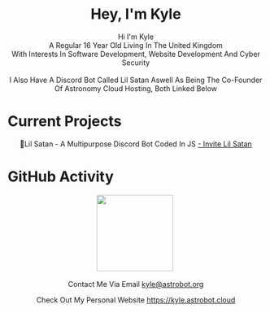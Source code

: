<center><h1>Hey, I'm Kyle</h1></center>
<p align="center">Hi I'm Kyle
<br>A Regular 16 Year Old Living In The United Kingdom
<br>With Interests In Software Development, Website Development And Cyber Security
<br><br>I Also Have A Discord Bot Called Lil Satan Aswell As Being The Co-Founder Of Astronomy Cloud Hosting, Both Linked Below</p>
<h1>Current Projects</h1>
<p align="center">
  <p align="center">👿Lil Satan - A Multipurpose Discord Bot Coded In JS <a href="https://discordapp.com/oauth2/authorize?&client_id=448508336774578185&scope=bot&permissions=8"> - Invite Lil Satan</a></p>
 </p>
 
 <h1>GitHub Activity</h1>
 <p align="center">
   <img height="150px" src="https://github-readme-stats.vercel.app/api?username=Kyle8973&show_icons=true&count_private=true&theme=tokyonight" />&nbsp;
</p>

<p align="center">Contact Me Via Email <a href="mailto:kyle@astrobot.org">kyle@astrobot.org</a></p>
<p align="center">Check Out My Personal Website <a href="https://kyle.astrobot.cloud">https://kyle.astrobot.cloud</a></p>
